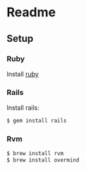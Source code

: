 # Readme 

## Setup

### Ruby

Install [ruby](https://rubyinstaller.org/)

### Rails 

Install rails:

```zsh
$ gem install rails
```

### Rvm

```zsh
$ brew install rvm
$ brew install overmind
```